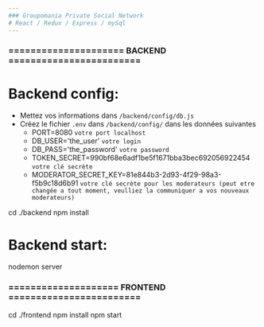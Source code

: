 ```yaml
---
### Groupomania Private Social Network
# React / Redux / Express / mySql
---
```


### ===================== BACKEND ========================

# Backend config:

- Mettez vos informations dans `/backend/config/db.js`
- Créez le fichier `.env` dans `/backend/config/` dans les données suivantes
  - PORT=8080 `votre port localhost`
  - DB_USER='the_user' `votre login`
  - DB_PASS='the_password' `votre password`
  - TOKEN_SECRET=990bf68e6adf1be5f1671bba3bec692056922454 `votre clé secrète`
  - MODERATOR_SECRET_KEY=81e844b3-2d93-4f29-98a3-f5b9c18d6b91 `votre clé secrète pour les moderateurs (peut etre changée a tout moment, veulliez la communiquer a vos nouveaux moderateurs)`

cd ./backend
npm install

# Backend start:

nodemon server

### ==================== FRONTEND ========================

cd ./frontend
npm install
npm start
